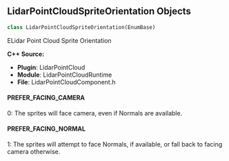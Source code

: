 ## LidarPointCloudSpriteOrientation Objects

```python
class LidarPointCloudSpriteOrientation(EnumBase)
```

ELidar Point Cloud Sprite Orientation

**C++ Source:**

- **Plugin**: LidarPointCloud
- **Module**: LidarPointCloudRuntime
- **File**: LidarPointCloudComponent.h

<a id="unreal.LidarPointCloudSpriteOrientation.PREFER_FACING_CAMERA"></a>

#### PREFER_FACING_CAMERA

0: The sprites will face camera, even if Normals are available.

<a id="unreal.LidarPointCloudSpriteOrientation.PREFER_FACING_NORMAL"></a>

#### PREFER_FACING_NORMAL

1: The sprites will attempt to face Normals, if available, or fall back to facing camera otherwise.

<a id="unreal.LidarPointCloudDuplicateHandling"></a>
